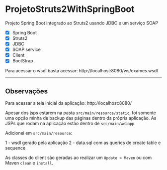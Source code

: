 # ProjetoStruts2WithSpringBoot
Projeto Spring Boot integrado ao Struts2 usando JDBC e um serviço SOAP

- [X] Spring Boot
- [X] Struts2
- [X] JDBC
- [X] SOAP service
- [X] Client
- [X] BootStrap

Para acessar o wsdl basta acessar: http://localhost:8080/ws/exames.wsdl

----------------------
Observações
----------------------

Para acessar a tela inicial da aplicação: http://localhost:8080/

Apesar dos jsps estarem na pasta ```src/main/resource/static```, foi somente uma opção minha de backup das páginas dentro da própria aplicação.
As JSPs que rodam na aplicação estão dentro de ```src/main/webapp```.

Adicionei em ```src/main/resource```:

1 - wsdl gerado pela aplicação
2 - data.sql com as queries de create table e sequence

As classes do client são geradas ao realizar um ```Update > Maven``` ou com Maven ```clean``` e ```install```.
